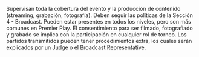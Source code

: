 Supervisan toda la cobertura del evento y la producción de contenido (streaming, grabación, fotografía). Deben seguir las políticas de la Sección 4 - Broadcast. Pueden estar presentes en todos los niveles, pero son más comunes en Premier Play. El consentimiento para ser filmado, fotografiado y grabado se implica con la participación en cualquier rol de torneo. Los partidos transmitidos pueden tener procedimientos extra, los cuales serán explicados por un Judge o el Broadcast Representative.